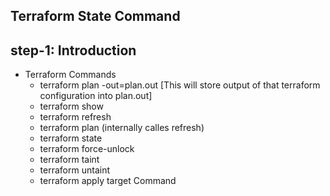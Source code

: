 ## Terraform State Command
## step-1: Introduction 
- Terraform Commands
  - terraform plan -out=plan.out [This will store output of that terraform configuration into plan.out]
  - terraform show 
  - terraform refresh
  - terraform plan (internally calles refresh)
  - terraform state
  - terraform force-unlock
  - terraform taint
  - terraform untaint
  - terraform apply target Command
  